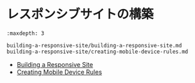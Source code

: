 # レスポンシブサイトの構築

```{toctree}
:maxdepth: 3

building-a-responsive-site/building-a-responsive-site.md
building-a-responsive-site/creating-mobile-device-rules.md
```

* [Building a Responsive Site](.//building-a-responsive-site/building-a-responsive-site.md)
* [Creating Mobile Device Rules](.//building-a-responsive-site/creating-mobile-device-rules.md)